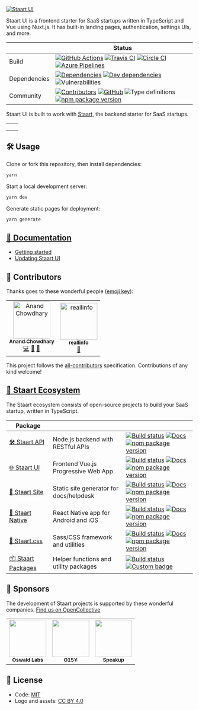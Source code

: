 [![Staart UI](https://raw.githubusercontent.com/staart/staart.js.org/master/assets/svg/ui.svg?sanitize=true)](https://staart.js.org/ui)

Staart UI is a frontend starter for SaaS startups written in TypeScript and Vue
using Nuxt.js. It has built-in landing pages, authentication, settings UIs, and
more.

|  | Status |
| - | - |
| Build | [![GitHub Actions](https://github.com/staart/ui/workflows/Node%20CI/badge.svg)](https://github.com/staart/ui/actions) [![Travis CI](https://img.shields.io/travis/staart/ui?label=Travis%20CI)](https://travis-ci.org/staart/ui) [![Circle CI](https://img.shields.io/circleci/build/github/staart/ui?label=Circle%20CI)](https://circleci.com/gh/staart/ui) [![Azure Pipelines](https://dev.azure.com/staart/ui/_apis/build/status/staart.ui?branchName=master)](https://dev.azure.com/staart/ui/_build/latest?definitionId=1&branchName=master) |
| Dependencies | [![Dependencies](https://img.shields.io/david/staart/ui.svg)](https://david-dm.org/staart/ui) [![Dev dependencies](https://img.shields.io/david/dev/staart/ui.svg)](https://david-dm.org/staart/ui) ![Vulnerabilities](https://img.shields.io/snyk/vulnerabilities/github/staart/ui.svg) |
| Community | [![Contributors](https://img.shields.io/github/contributors/staart/ui.svg)](https://github.com/staart/ui/graphs/contributors) [![GitHub](https://img.shields.io/github/license/staart/ui.svg)](https://github.com/staart/ui/blob/master/LICENSE) ![Type definitions](https://img.shields.io/badge/types-TypeScript-blue.svg) [![npm package version](https://img.shields.io/npm/v/@staart/ui)](https://www.npmjs.com/package/@staart/ui) |

Staart UI is built to work with [Staart](https://github.com/o15y/staart), the
backend starter for SaaS startups.

<table>
  <tbody>
    <tr>
      <td>
        <img alt="" src="https://raw.githubusercontent.com/o15y/staart-ui/master/static/screenshots/Screen Shot 2019-07-01 at 12.53.06.png">
      </td>
      <td>
        <img alt="" src="https://raw.githubusercontent.com/o15y/staart-ui/master/static/screenshots/Screen Shot 2019-07-01 at 12.53.15.png">
      </td>
    </tr>
    <tr>
      <td>
        <img alt="" src="https://raw.githubusercontent.com/o15y/staart-ui/master/static/screenshots/Screen Shot 2019-07-01 at 12.53.30.png">
      </td>
      <td>
        <img alt="" src="https://raw.githubusercontent.com/o15y/staart-ui/master/static/screenshots/Screen Shot 2019-07-01 at 12.53.54.png">
      </td>
    </tr>
    <tr>
      <td>
        <img alt="" src="https://raw.githubusercontent.com/o15y/staart-ui/master/static/screenshots/Screen Shot 2019-07-01 at 12.54.28.png">
      </td>
      <td>
        <img alt="" src="https://raw.githubusercontent.com/o15y/staart-ui/master/static/screenshots/Screen Shot 2019-07-01 at 12.54.47.png">
      </td>
    </tr>
  </tbody>
</table>

## 🛠 Usage

Clone or fork this repository, then install dependencies:

```bash
yarn
```

Start a local development server:

```bash
yarn dev
```

Generate static pages for deployment:

```bash
yarn generate
```

## [📝 Documentation](https://staart.js.org/ui)

- [Getting started](https://staart.js.org/ui/getting-started)
- [Updating Staart UI](https://staart.js.org/ui/update)

## 👥 Contributors

Thanks goes to these wonderful people
([emoji key](https://allcontributors.org/docs/en/emoji-key)):

<!-- ALL-CONTRIBUTORS-LIST:START - Do not remove or modify this section -->
<!-- prettier-ignore -->
<table>
  <tr>
    <td align="center"><a href="https://anandchowdhary.com/?utm_source=github&utm_campaign=about-link"><img src="https://avatars3.githubusercontent.com/u/2841780?v=4" width="100px;" alt="Anand Chowdhary"/><br /><sub><b>Anand Chowdhary</b></sub></a><br /><a href="https://github.com/o15y/staart-ui/commits?author=AnandChowdhary" title="Code">💻</a> <a href="https://github.com/o15y/staart-ui/commits?author=AnandChowdhary" title="Documentation">📖</a> <a href="#design-AnandChowdhary" title="Design">🎨</a></td>
    <td align="center"><a href="http://komiserback@gmail.com"><img src="https://avatars3.githubusercontent.com/u/36298335?v=4" width="100px;" alt="reallinfo"/><br /><sub><b>reallinfo</b></sub></a><br /><a href="#design-reallinfo" title="Design">🎨</a></td>
  </tr>
</table>

<!-- ALL-CONTRIBUTORS-LIST:END -->

This project follows the
[all-contributors](https://github.com/all-contributors/all-contributors)
specification. Contributions of any kind welcome!

## [🏁 Staart Ecosystem](https://staart.js.org)

The Staart ecosystem consists of open-source projects to build your SaaS startup, written in TypeScript.

| Package |  |  |
| - | - | - |
| [🛠️ Staart API](https://github.com/staart/api) | Node.js backend with RESTful APIs | [![Build status](https://img.shields.io/circleci/build/github/staart/api)](https://circleci.com/gh/staart/api) [![Docs](https://img.shields.io/endpoint?url=https%3A%2F%2Fstaart.js.org%2Fshield-schema%2Fapi.json)](https://staart.js.org/api) [![npm package version](https://img.shields.io/npm/v/@staart/manager)](https://www.npmjs.com/package/@staart/manager) |
| [🌐 Staart UI](https://github.com/staart/ui) | Frontend Vue.js Progressive Web App | [![Build status](https://img.shields.io/circleci/build/github/staart/ui)](https://circleci.com/gh/staart/ui) [![Docs](https://img.shields.io/endpoint?url=https%3A%2F%2Fstaart.js.org%2Fshield-schema%2Fui.json)](https://staart.js.org/ui) [![npm package version](https://img.shields.io/npm/v/@staart/ui)](https://www.npmjs.com/package/@staart/ui) |
| [📑 Staart Site](https://github.com/staart/site) | Static site generator for docs/helpdesk | [![Build status](https://img.shields.io/circleci/build/github/staart/site)](https://circleci.com/gh/staart/site) [![Docs](https://img.shields.io/endpoint?url=https%3A%2F%2Fstaart.js.org%2Fshield-schema%2Fsite.json)](https://staart.js.org/site) [![npm package version](https://img.shields.io/npm/v/@staart/site)](https://www.npmjs.com/package/@staart/site) |
| [📱 Staart Native](https://github.com/staart/native) | React Native app for Android and iOS | [![Build status](https://img.shields.io/circleci/build/github/staart/native)](https://circleci.com/gh/staart/native) [![Docs](https://img.shields.io/endpoint?url=https%3A%2F%2Fstaart.js.org%2Fshield-schema%2Fnative.json)](https://staart.js.org/native) [![npm package version](https://img.shields.io/npm/v/@staart/native)](https://www.npmjs.com/package/@staart/native) |
| [🎨 Staart.css](https://github.com/staart/css) | Sass/CSS framework and utilities | [![Build status](https://img.shields.io/circleci/build/github/staart/css)](https://circleci.com/gh/staart/css) [![Docs](https://img.shields.io/endpoint?url=https%3A%2F%2Fstaart.js.org%2Fshield-schema%2Fcss.json)](https://staart.js.org/css) [![npm package version](https://img.shields.io/npm/v/@staart/css)](https://www.npmjs.com/package/@staart/css) |
| [📦 Staart Packages](https://github.com/staart/packages) | Helper functions and utility packages | [![Build status](https://img.shields.io/circleci/build/github/staart/packages)](https://circleci.com/gh/staart/packages) [![Custom badge](https://img.shields.io/endpoint?url=https%3A%2F%2Fservices.anandchowdhary.now.sh%2Fapi%2Fgithub-files%3Frepo%3Dstaart%2Fpackages%26path%3Dpackages%26label%3Dstaart%26message%3D%25241%2524%2520package%2524S%2524%26color%3Dblueviolet)](https://www.npmjs.com/org/staart) |

## 💝 Sponsors

The development of Staart projects is supported by these wonderful companies. [Find us on OpenCollective](https://opencollective.com/staart)

<!-- prettier-ignore -->
<table>
  <tr>
    <td align="center"><a href="https://github.com/OswaldLabsOpenSource"><img src="https://avatars3.githubusercontent.com/u/21421587?v=4" width="100px" alt=""/><br><sub><b>Oswald Labs</b></sub></a></td>
    <td align="center"><a href="https://github.com/O15Y"><img src="https://avatars3.githubusercontent.com/u/48348500?v=4" width="100px" alt=""/><br><sub><b>O15Y</b></sub></a></td>
    <td align="center"><a href="https://github.com/speakupnl"><img src="https://avatars3.githubusercontent.com/u/33686381?v=4" width="100px" alt=""/><br><sub><b>Speakup</b></sub></a></td>
  </tr>
</table>

## 📄 License

- Code: [MIT](https://github.com/staart/ui/blob/master/LICENSE)
- Logo and assets: [CC BY 4.0](https://creativecommons.org/licenses/by/4.0/)
